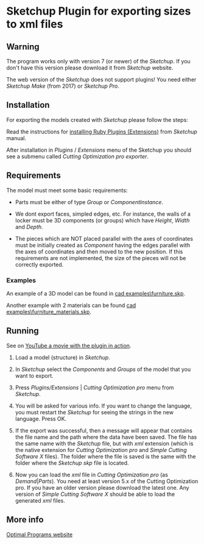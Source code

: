 # Sketchup Plugin for exporting sizes to xml files

## Warning

The program works only with version 7 (or newer) of the _Sketchup_. If you don't have this version please download it from _Sketchup_ website.

The web version of the _Sketchup_ does not support plugins! You need either _Sketchup_ _Make_ (from 2017) or _Sketchup_ _Pro_.

## Installation

For exporting the models created with _Sketchup_ please follow the steps:

Read the instructions for [installing Ruby Plugins (Extensions)](https://help.sketchup.com/en/extension-warehouse/adding-extensions-sketchup#install-manual) from _Sketchup_ manual.

After installation in _Plugins_ / _Extensions_ menu of the Sketchup you should see a submenu called _Cutting_ _Optimization_ _pro_ _exporter_.

## Requirements

The model must meet some basic requirements:

- Parts must be either of type _Group_ or _ComponentInstance_.

- We dont export faces, simpled edges, etc. For instance, the walls of a locker must be 3D components (or groups) which have _Height_, _Width_ and _Depth_.

- The pieces which are NOT placed parallel with the axes of coordinates must be initially created as _Component_ having the edges parallel with the axes of coordinates and then moved to the new position. If this requirements are not implemented, the size of the pieces will not be correctly exported.

### Examples

An example of a 3D model can be found in [cad examples\furniture.skp](cad%20examples).

Another example with 2 materials can be found [cad examples\furniture_materials.skp](cad%20examples).

## Running

See on [YouTube a movie with the plugin in action](https://www.youtube.com/watch?v=N1040I4CYtE).

1. Load a model (structure) in _Sketchup_.

2. In _Sketchup_ select the _Components_ and _Groups_ of the model that you want to export.

3. Press _Plugins/Extensions_ | _Cutting_ _Optimization_ _pro_ menu from _Sketchup_.

4. You will be asked for various info. If you want to change the language, you must restart the _Sketchup_ for seeing the strings in the new language. Press OK.

5. If the export was successful, then a message will appear that contains the file name and the path where the data have been saved. The file has the same name with the _Sketchup_ file, but with _xml_ extension (which is the native extension for _Cutting_ _Optimization_ _pro_ and _Simple_ _Cutting_ _Software_ _X_ files). The folder where the file is saved is the same with the folder where the _Sketchup_ _skp_ file is located.

6. Now you can load the _xml_ file in _Cutting_ _Optimization_ _pro_ (as _Demand_|_Parts_). You need at least version 5.x of the Cutting Optimization pro. If you have an older version please download the latest one. Any version of _Simple_ _Cutting_ _Software_ _X_ should be able to load the generated _xml_ files.

## More info

[Optimal Programs website](https://optimalprograms.com)
